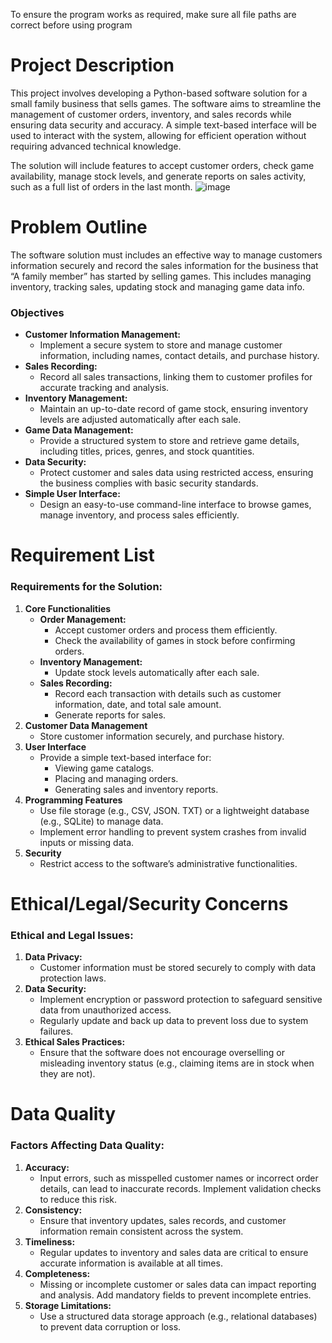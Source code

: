 To ensure the program works as required, make sure all file paths are correct before using program

# Project Description

This project involves developing a Python-based software solution for a small family business that sells games. The software aims to streamline the management of customer orders, inventory, and sales records while ensuring data security and accuracy. A simple text-based interface will be used to interact with the system, allowing for efficient operation without requiring advanced technical knowledge.

The solution will include features to accept customer orders, check game availability, manage stock levels, and generate reports on sales activity, such as a full list of orders in the last month.
![image](https://github.com/user-attachments/assets/e5a11b55-bc0c-49d3-bcb7-d640a74a566d)
# Problem Outline

  The software solution must includes an effective way to manage customers information securely and record the sales information for the business that “A family member” has started by selling games. This includes managing inventory, tracking sales, updating stock and managing game data info.
    
   ### Objectives
  - **Customer Information Management:**
     - Implement a secure system to store and manage customer information, including names, contact details, and purchase history.
  - **Sales Recording:**
     - Record all sales transactions, linking them to customer profiles for accurate tracking and analysis.
  - **Inventory Management:**
     - Maintain an up-to-date record of game stock, ensuring inventory levels are adjusted automatically after each sale.
  - **Game Data Management:**
     - Provide a structured system to store and retrieve game details, including titles, prices, genres, and stock quantities.
  - **Data Security:**
     - Protect customer and sales data using restricted access, ensuring the business complies with basic security standards.
  - **Simple User Interface:**
     - Design an easy-to-use command-line interface to browse games, manage inventory, and process sales efficiently.

# Requirement List

### Requirements for the Solution:

1. **Core Functionalities**
    - **Order Management:**
        - Accept customer orders and process them efficiently.
        - Check the availability of games in stock before confirming orders.
    - **Inventory Management:**
        - Update stock levels automatically after each sale.
    - **Sales Recording:**
        - Record each transaction with details such as customer information, date, and total sale amount.
        - Generate reports for sales.
2. **Customer Data Management**
    - Store customer information securely, and purchase history.
3. **User Interface**
    - Provide a simple text-based interface for:
        - Viewing game catalogs.
        - Placing and managing orders.
        - Generating sales and inventory reports.
4. **Programming Features**
    - Use file storage (e.g., CSV, JSON. TXT) or a lightweight database (e.g., SQLite) to manage data.
    - Implement error handling to prevent system crashes from invalid inputs or missing data.
5. **Security**
    - Restrict access to the software’s administrative functionalities.

# Ethical/Legal/Security Concerns

### Ethical and Legal Issues:

1. **Data Privacy:**
    - Customer information must be stored securely to comply with data protection laws.
2. **Data Security:**
    - Implement encryption or password protection to safeguard sensitive data from unauthorized access.
    - Regularly update and back up data to prevent loss due to system failures.
3. **Ethical Sales Practices:**
    - Ensure that the software does not encourage overselling or misleading inventory status (e.g., claiming items are in stock when they are not).

# Data Quality

### Factors Affecting Data Quality:

1. **Accuracy:**
    - Input errors, such as misspelled customer names or incorrect order details, can lead to inaccurate records. Implement validation checks to reduce this risk.
2. **Consistency:**
    - Ensure that inventory updates, sales records, and customer information remain consistent across the system.
3. **Timeliness:**
    - Regular updates to inventory and sales data are critical to ensure accurate information is available at all times.
4. **Completeness:**
    - Missing or incomplete customer or sales data can impact reporting and analysis. Add mandatory fields to prevent incomplete entries.
5. **Storage Limitations:**
    - Use a structured data storage approach (e.g., relational databases) to prevent data corruption or loss.
  
